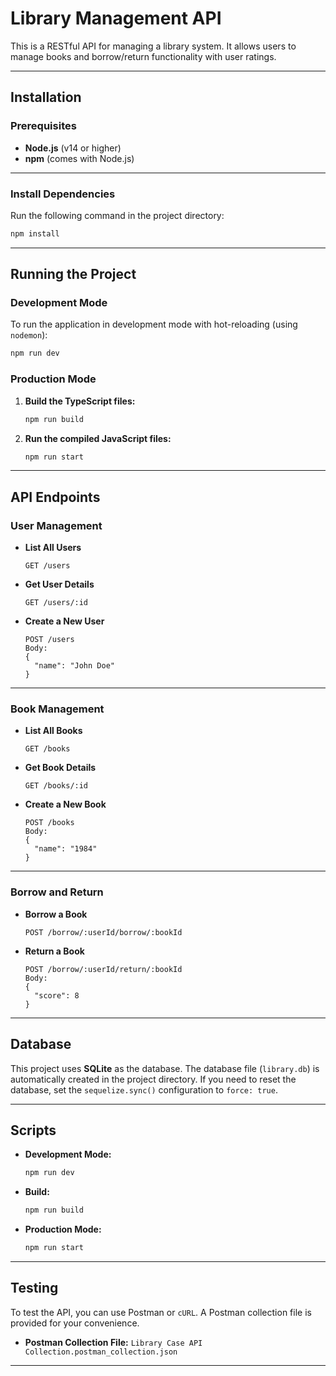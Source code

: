 # Library Management API

This is a RESTful API for managing a library system. It allows users to manage books and borrow/return functionality with user ratings.

---

## Installation

### Prerequisites

- **Node.js** (v14 or higher)
- **npm** (comes with Node.js)

---

### Install Dependencies

Run the following command in the project directory:

```bash
npm install
```

---

## Running the Project

### Development Mode

To run the application in development mode with hot-reloading (using `nodemon`):

```bash
npm run dev
```

### Production Mode

1. **Build the TypeScript files:**

   ```bash
   npm run build
   ```

2. **Run the compiled JavaScript files:**

   ```bash
   npm run start
   ```

---

## API Endpoints

### User Management

- **List All Users**
  ```http
  GET /users
  ```

- **Get User Details**
  ```http
  GET /users/:id
  ```

- **Create a New User**
  ```http
  POST /users
  Body:
  {
    "name": "John Doe"
  }
  ```

---

### Book Management

- **List All Books**
  ```http
  GET /books
  ```

- **Get Book Details**
  ```http
  GET /books/:id
  ```

- **Create a New Book**
  ```http
  POST /books
  Body:
  {
    "name": "1984"
  }
  ```

---

### Borrow and Return

- **Borrow a Book**
  ```http
  POST /borrow/:userId/borrow/:bookId
  ```

- **Return a Book**
  ```http
  POST /borrow/:userId/return/:bookId
  Body:
  {
    "score": 8
  }
  ```

---

## Database

This project uses **SQLite** as the database. The database file (`library.db`) is automatically created in the project directory. If you need to reset the database, set the `sequelize.sync()` configuration to `force: true`.

---

## Scripts

- **Development Mode:**
  ```bash
  npm run dev
  ```

- **Build:**
  ```bash
  npm run build
  ```

- **Production Mode:**
  ```bash
  npm run start
  ```

---

## Testing

To test the API, you can use Postman or `cURL`. A Postman collection file is provided for your convenience.

- **Postman Collection File:** `Library Case API Collection.postman_collection.json`

---
